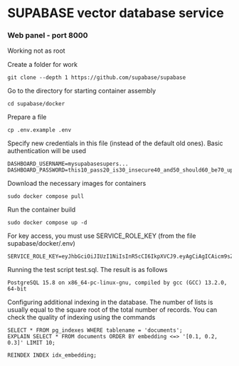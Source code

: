 # SUPABASE vector database service

### Web panel - port 8000

Working not as root

Create a folder for work
```
git clone --depth 1 https://github.com/supabase/supabase
```

Go to the directory for starting container assembly
```
cd supabase/docker
```

Prepare a file
```
cp .env.example .env
```

Specify new credentials in this file (instead of the default old ones). Basic authentication will be used
```
DASHBOARD_USERNAME=mysupabasesupers...
DASHBOARD_PASSWORD=this10_pass20_is30_insecure40_and50_should60_be70_upda.....
```

Download the necessary images for containers
```
sudo docker compose pull
```

Run the container build
```
sudo docker compose up -d
```

For key access, you must use SERVICE_ROLE_KEY (from the file supabase/docker/.env)
```
SERVICE_ROLE_KEY=eyJhbGciOiJIUzI1NiIsInR5cCI6IkpXVCJ9.eyAgCiAgICAicm9sZSI6ICJzZXJ2aWNlX3JvbGUiLAogI.......
```

Running the test script test.sql. The result is as follows
```
PostgreSQL 15.8 on x86_64-pc-linux-gnu, compiled by gcc (GCC) 13.2.0, 64-bit
```

Configuring additional indexing in the database. The number of lists is usually equal to the square root of the total number of records. You can check the quality of indexing using the commands
```
SELECT * FROM pg_indexes WHERE tablename = 'documents';
EXPLAIN SELECT * FROM documents ORDER BY embedding <=> '[0.1, 0.2, 0.3]' LIMIT 10;

REINDEX INDEX idx_embedding;
```
